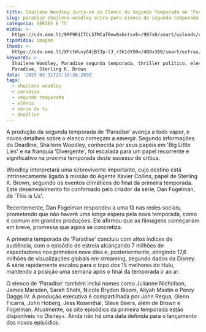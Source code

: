 ```yaml
---
title: Shailene Woodley Junta-se ao Elenco da Segunda Temporada de 'Paradise'
slug: paradise-shailene-woodley-entra-para-elenco-da-segunda-temporada
categoria: SÉRIES E TV
midia: >-
  https://cdn.ome.lt/9MF9R1ITCL5TMCaT0ew9abstsvE=/987x0/smart/uploads/conteudo/fotos/shailene_woodley_paradise.png
tipoMidia: imagem
thumb: >-
  https://cdn.ome.lt/XFctWuxyG4jB3Jp-l3_r3k1dYS0=/480x360/smart/extras/conteudos/paradise-renovada-2-temporada_5iUMo5O.png
keywords: >-
  Shailene Woodley, Paradise segunda temporada, thriller político, elenco de
  Paradise, Sterling K. Brown
data: '2025-03-31T21:10:38.209Z'
tags:
  - shailene woodley
  - paradise
  - segunda temporada
  - elenco
  - série de tv
  - deadline
---
```


A produção da segunda temporada de 'Paradise' avança a todo vapor, e novos detalhes sobre o elenco começam a emergir. Segundo informações do Deadline, Shailene Woodley, conhecida por seus papéis em 'Big Little Lies' e na franquia 'Divergente', foi escalada para um papel recorrente e significativo na próxima temporada deste sucesso de crítica.

Woodley interpretará uma sobrevivente importante, cujo destino está intrinsecamente ligado à missão do Agente Xavier Collins, papel de Sterling K. Brown, seguindo os eventos climáticos do final da primeira temporada. Este desenvolvimento foi confirmado pelo criador da série, Dan Fogelman, de 'This is Us'.

Recentemente, Dan Fogelman respondeu a uma fã nas redes sociais, prometendo que não haverá uma longa espera pela nova temporada, como é comum em grandes produções. Ele afirmou que as filmagens começariam em breve, promessa que agora se concretiza.

A primeira temporada de 'Paradise' concluiu com altos índices de audiência, com o episódio de estreia alcançando 7 milhões de espectadores nos primeiros nove dias e, posteriormente, atingindo 17,6 milhões de visualizações globais em streaming, segundo dados da Disney. A série rapidamente escalou para o topo dos 15 melhores do Hulu, mantendo a posição uma semana após o final da temporada ir ao ar.

O elenco de 'Paradise' também inclui nomes como Julianne Nicholson, James Marsden, Sarah Shahi, Nicole Brydon Bloom, Aliyah Mastin e Percy Daggs IV. A produção executiva é compartilhada por John Requa, Glenn Ficarra, John Hoberg, Jess Rosenthal, Steve Beers, além de Brown e Fogelman. Atualmente, os oito episódios da primeira temporada estão disponíveis no Disney+. Ainda não há uma data definida para o lançamento dos novos episódios.
